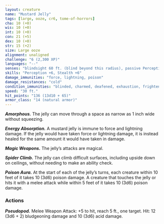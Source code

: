 ```yaml
---
layout: creature
name: "Mustard Jelly"
tags: [large, ooze, cr6, tome-of-horrors]
cha: 10 (+0)
wis: 10 (+0)
int: 10 (+0)
con: 21 (+5)
dex: 10 (+0)
str: 15 (+2)
size: Large ooze
alignment: unaligned
challenge: "6 (2,300 XP)"
languages: "--"
senses: "blindsight 60 ft. (blind beyond this radius), passive Perception 16"
skills: "Perception +6, Stealth +6"
damage_immunities: "force, lightning, poison"
damage_resistances: "cold"
condition_immunities: "blinded, charmed, deafened, exhaustion, frightened, poisoned"
speed: "30 ft."
hit_points: "136 (13d10 + 65)"
armor_class: "14 (natural armor)"
---
```


***Amorphous.*** The jelly can move through a space as narrow as 1 inch
wide without squeezing.

***Energy Absorption.*** A mustard jelly is immune to force and lightning
damage. If the jelly would have taken force or lightning damage, it is
instead healed for the same amount it would have taken in damage.

***Magic Weapons.*** The jelly’s attacks are magical.

***Spider Climb.*** The jelly can climb difficult surfaces, including upside
down on ceilings, without needing to make an ability check.

***Poison Aura.*** At the start of each of the jelly’s turns, each creature
within 10 feet of it takes 10 (3d6) poison damage. A creature that touches
the jelly or hits it with a melee attack while within 5 feet of it takes 10
(3d6) poison damage.

### Actions

***Pseudopod.*** Melee Weapon Attack: +5 to hit, reach 5 ft., one target. Hit:
12 (3d6 + 2) bludgeoning damage and 10 (3d6) acid damage.
